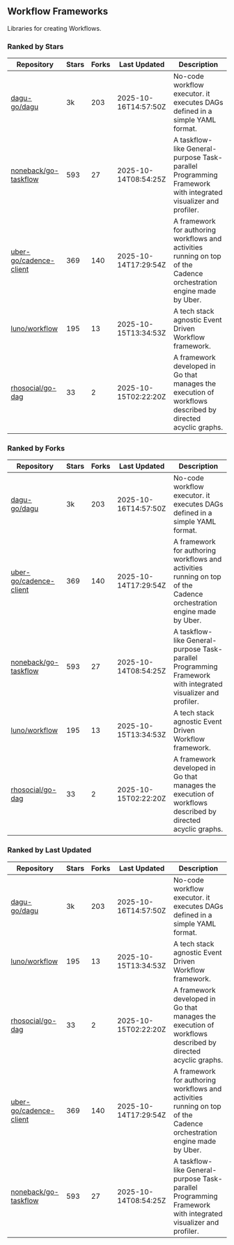 ## Workflow Frameworks

Libraries for creating Workflows.

### Ranked by Stars

| Repository | Stars | Forks | Last Updated | Description | 
|------------|-------|-------|--------------|-------------|
| [dagu-go/dagu](https://github.com/dagu-go/dagu) | 3k | 203 | 2025-10-16T14:57:50Z |  No-code workflow executor. it executes DAGs defined in a simple YAML format. |
| [noneback/go-taskflow](https://github.com/noneback/go-taskflow) | 593 | 27 | 2025-10-14T08:54:25Z |  A taskflow-like General-purpose Task-parallel Programming Framework with integrated visualizer and profiler. |
| [uber-go/cadence-client](https://github.com/uber-go/cadence-client) | 369 | 140 | 2025-10-14T17:29:54Z |  A framework for authoring workflows and activities running on top of the Cadence orchestration engine made by Uber. |
| [luno/workflow](https://github.com/luno/workflow) | 195 | 13 | 2025-10-15T13:34:53Z |  A tech stack agnostic Event Driven Workflow framework. |
| [rhosocial/go-dag](https://github.com/rhosocial/go-dag) | 33 | 2 | 2025-10-15T02:22:20Z |  A framework developed in Go that manages the execution of workflows described by directed acyclic graphs. |

### Ranked by Forks

| Repository | Stars | Forks | Last Updated | Description | 
|------------|-------|-------|--------------|-------------|
| [dagu-go/dagu](https://github.com/dagu-go/dagu) | 3k | 203 | 2025-10-16T14:57:50Z |  No-code workflow executor. it executes DAGs defined in a simple YAML format. |
| [uber-go/cadence-client](https://github.com/uber-go/cadence-client) | 369 | 140 | 2025-10-14T17:29:54Z |  A framework for authoring workflows and activities running on top of the Cadence orchestration engine made by Uber. |
| [noneback/go-taskflow](https://github.com/noneback/go-taskflow) | 593 | 27 | 2025-10-14T08:54:25Z |  A taskflow-like General-purpose Task-parallel Programming Framework with integrated visualizer and profiler. |
| [luno/workflow](https://github.com/luno/workflow) | 195 | 13 | 2025-10-15T13:34:53Z |  A tech stack agnostic Event Driven Workflow framework. |
| [rhosocial/go-dag](https://github.com/rhosocial/go-dag) | 33 | 2 | 2025-10-15T02:22:20Z |  A framework developed in Go that manages the execution of workflows described by directed acyclic graphs. |

### Ranked by Last Updated

| Repository | Stars | Forks | Last Updated | Description | 
|------------|-------|-------|--------------|-------------|
| [dagu-go/dagu](https://github.com/dagu-go/dagu) | 3k | 203 | 2025-10-16T14:57:50Z |  No-code workflow executor. it executes DAGs defined in a simple YAML format. |
| [luno/workflow](https://github.com/luno/workflow) | 195 | 13 | 2025-10-15T13:34:53Z |  A tech stack agnostic Event Driven Workflow framework. |
| [rhosocial/go-dag](https://github.com/rhosocial/go-dag) | 33 | 2 | 2025-10-15T02:22:20Z |  A framework developed in Go that manages the execution of workflows described by directed acyclic graphs. |
| [uber-go/cadence-client](https://github.com/uber-go/cadence-client) | 369 | 140 | 2025-10-14T17:29:54Z |  A framework for authoring workflows and activities running on top of the Cadence orchestration engine made by Uber. |
| [noneback/go-taskflow](https://github.com/noneback/go-taskflow) | 593 | 27 | 2025-10-14T08:54:25Z |  A taskflow-like General-purpose Task-parallel Programming Framework with integrated visualizer and profiler. |

